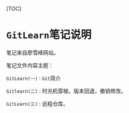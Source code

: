 [TOC]

# `GitLearn`笔记说明

笔记来自廖雪峰网站。  

笔记文件内容主题：  

`GitLearn(一)` : `Git`简介

`Gitlearn(二)` : 时光机穿梭。版本回退，撤销修改。

`GitLearn(三)` : 远程仓库。